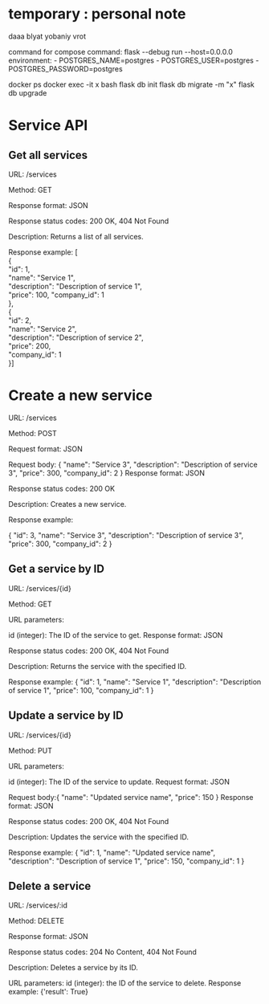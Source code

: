 # temporary : personal note

daaa blyat yobaniy vrot

command for compose 
command: flask --debug run --host=0.0.0.0
    environment:
      - POSTGRES_NAME=postgres
      - POSTGRES_USER=postgres
      - POSTGRES_PASSWORD=postgres


docker ps
docker exec -it x bash
flask db init
flask db migrate -m  "x"
flask db upgrade


# Service API
## Get all services
URL: /services

Method: GET

Response format: JSON

Response status codes: 200 OK, 404 Not Found

Description: Returns a list of all services.

Response example: 
[    
{        
"id": 1,        
"name": "Service 1",        
"description": "Description of service 1",       
"price": 100,        "company_id": 1    
},    
{        
"id": 2,        
"name": "Service 2",       
"description": "Description of service 2",        
"price": 200,        
"company_id": 1    
}]
# Create a new service
URL: /services

Method: POST

Request format: JSON

Request body:
{
    "name": "Service 3",
    "description": "Description of service 3",
    "price": 300,
    "company_id": 2
}
Response format: JSON

Response status codes: 200 OK

Description: Creates a new service.

Response example:

{
    "id": 3,
    "name": "Service 3",
    "description": "Description of service 3",
    "price": 300,
    "company_id": 2
}
## Get a service by ID
URL: /services/{id}

Method: GET

URL parameters:

id (integer): The ID of the service to get.
Response format: JSON

Response status codes: 200 OK, 404 Not Found

Description: Returns the service with the specified ID.

Response example:
{
    "id": 1,
    "name": "Service 1",
    "description": "Description of service 1",
    "price": 100,
    "company_id": 1
}

## Update a service by ID
URL: /services/{id}

Method: PUT

URL parameters:

id (integer): The ID of the service to update.
Request format: JSON

Request body:{
    "name": "Updated service name",
    "price": 150
}
Response format: JSON

Response status codes: 200 OK, 404 Not Found

Description: Updates the service with the specified ID.

Response example:
{
    "id": 1,
    "name": "Updated service name",
    "description": "Description of service 1",
    "price": 150,
    "company_id": 1
}

## Delete a service
URL: /services/:id

Method: DELETE

Response format: JSON

Response status codes: 204 No Content, 404 Not Found

Description: Deletes a service by its ID.

URL parameters:
id (integer): the ID of the service to delete.
Response example: {'result': True}